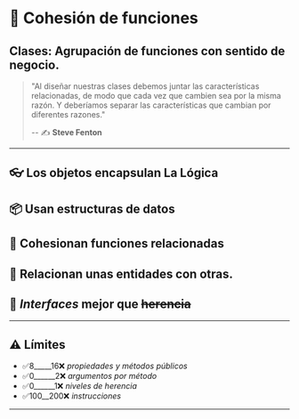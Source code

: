 # 🧱 Cohesión de funciones

## Clases: Agrupación de funciones con sentido de negocio.

> "Al diseñar nuestras clases debemos juntar las características relacionadas,
> de modo que cada vez que cambien sea por la misma razón.
> Y deberíamos separar las características que cambian por diferentes razones."
>
> -- ✍️ **Steve Fenton**

---

## 👓 Los objetos encapsulan La Lógica

## 📦 Usan estructuras de datos

## 👯 Cohesionan funciones relacionadas

## 💑 Relacionan unas entidades con otras.

## 👵 _Interfaces_ mejor que ~~herencia~~

---

## ⚠️ Límites

- ✅8_____16❌ _propiedades y métodos públicos_
- ✅0______2❌ _argumentos por método_
- ✅0______1❌ _niveles de herencia_
- ✅100__200❌ _instrucciones_

---